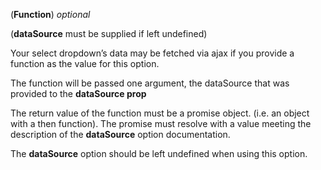 <!-- ajaxDataFetch -->
(**Function**) *optional*

(**dataSource** must be supplied if left undefined)

Your select dropdown’s data may be fetched via ajax if you provide a function as the value for this option. 

The function will be passed one argument, the dataSource that was provided to
the **dataSource prop**

The return value of the function must be a promise object. (i.e. an object with a then function). The promise must resolve with a value meeting the description of the **dataSource** option documentation. 

The **dataSource** option should be left undefined when using this option.

